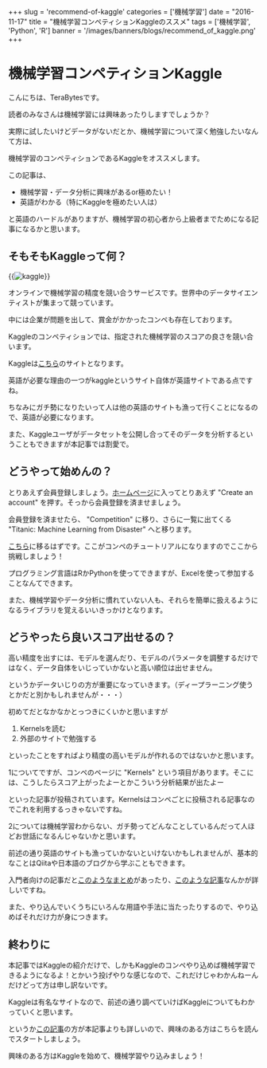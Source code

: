 +++
slug = 'recommend-of-kaggle'
categories = ['機械学習']
date = "2016-11-17"
title = "機械学習コンペティションKaggleのススメ"
tags = ['機械学習', 'Python', 'R']
banner = '/images/banners/blogs/recommend_of_kaggle.png'
+++

# 機械学習コンペティションKaggle

こんにちは、TeraBytesです。

読者のみなさんは機械学習には興味あったりしますでしょうか？

実際に試したいけどデータがないだとか、機械学習について深く勉強したいなんて方は、

機械学習のコンペティションであるKaggleをオススメします。

この記事は、

- 機械学習・データ分析に興味があるor極めたい！
- 英語がわかる（特にKaggleを極めたい人は）

と英語のハードルがありますが、機械学習の初心者から上級者までためになる記事になるかと思います。

## そもそもKaggleって何？

{{<image src="/images/blogs/20161117/kaggle.png" title="kaggle" >}}

オンラインで機械学習の精度を競い合うサービスです。世界中のデータサイエンティストが集まって競っています。

中には企業が問題を出して、賞金がかかったコンペも存在しております。

Kaggleのコンペティションでは、指定された機械学習のスコアの良さを競い合います。

Kaggleは[こちら](https://www.kaggle.com/)のサイトとなります。

英語が必要な理由の一つがkaggleというサイト自体が英語サイトである点ですね。

ちなみにガチ勢になりたいって人は他の英語のサイトも漁って行くことになるので、英語が必要になります。

また、Kaggleユーザがデータセットを公開し合ってそのデータを分析するということもできますが本記事では割愛で。

## どうやって始めんの？

とりあえず会員登録しましょう。[ホームページ](https://www.kaggle.com/)に入ってとりあえず "Create an account" を押す。そっから会員登録を済ませましょう。

会員登録を済ませたら、 "Competition" に移り、さらに一覧に出てくる "Titanic: Machine Learning from Disaster" へと移ります。

[こちら](https://www.kaggle.com/c/titanic)に移るはずです。ここがコンペのチュートリアルになりますのでここから挑戦しましょう！

プログラミング言語はRかPythonを使ってできますが、Excelを使って参加することなんてできます。

また、機械学習やデータ分析に慣れていない人も、それらを簡単に扱えるようになるライブラリを覚えるいいきっかけとなります。

## どうやったら良いスコア出せるの？

高い精度を出すには、モデルを選んだり、モデルのパラメータを調整するだけではなく、データ自体をいじっていかないと高い順位は出せません。

というかデータいじりの方が重要になっていきます。（ディープラーニング使うとかだと別かもしれませんが・・・）

初めてだとなかなかとっつきにくいかと思いますが

1. Kernelsを読む
2. 外部のサイトで勉強する

といったことをすればより精度の高いモデルが作れるのではないかと思います。

1についてですが、コンペのページに "Kernels" という項目があります。そこには、こうしたらスコア上がったよーとかこういう分析結果が出たよー

といった記事が投稿されています。Kernelsはコンペごとに投稿される記事なのでこれを利用するっきゃないですね。

2については機械学習わからない、ガチ勢ってどんなことしているんだって人ほどお世話になるんじゃないかと思います。

前述の通り英語のサイトも漁っていかないといけないかもしれませんが、基本的なことはQiitaや日本語のブログから学ぶこともできます。

入門者向けの記事だと[このようなまとめ](http://matome.naver.jp/odai/2147187291050657501)があったり、[このような記事](http://qiita.com/taka4sato/items/802c494fdebeaa7f43b7)なんかが詳しいですね。

また、やり込んでいくうちにいろんな用語や手法に当たったりするので、やり込めばそれだけ力が身につきます。

## 終わりに

本記事ではKaggleの紹介だけで、しかもKaggleのコンペやり込めば機械学習できるようになるよ！とかいう投げやりな感じなので、これだけじゃわかんねーんだけどって方は申し訳ないです。

Kaggleは有名なサイトなので、前述の通り調べていけばKaggleについてもわかっていくと思います。

というか[この記事](http://qiita.com/taka4sato/items/802c494fdebeaa7f43b7)の方が本記事よりも詳しいので、興味のある方はこちらを読んでスタートしましょう。

興味のある方はKaggleを始めて、機械学習やり込みましょう！
